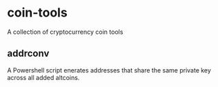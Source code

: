 # coin-tools
A collection of cryptocurrency coin tools

## addrconv
A Powershell script enerates addresses that share the same private key across all added altcoins.

